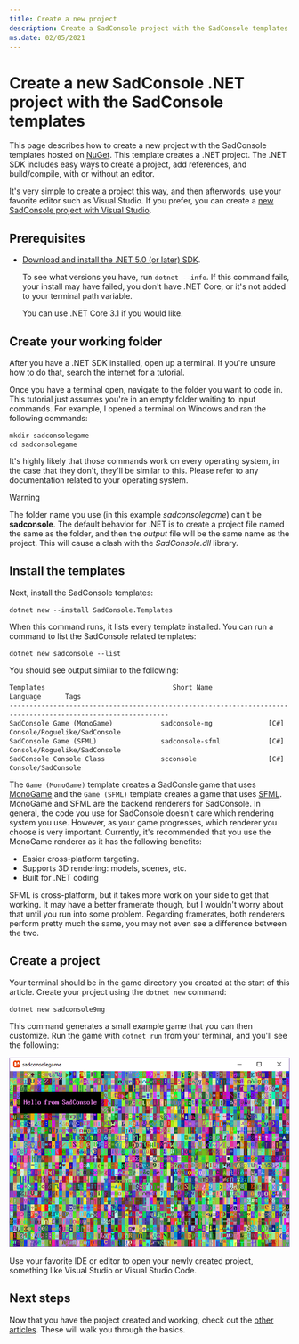 ```yaml
---
title: Create a new project
description: Create a SadConsole project with the SadConsole templates.
ms.date: 02/05/2021
---
```


# Create a new SadConsole .NET project with the SadConsole templates

This page describes how to create a new project with the SadConsole templates hosted on [NuGet](https://www.nuget.org/packages/SadConsole.Templates/). This template creates a .NET project. The .NET SDK includes easy ways to create a project, add references, and build/compile, with or without an editor.

It's very simple to create a project this way, and then afterwords, use your favorite editor such as Visual Studio. If you prefer, you can create a [new SadConsole project with Visual Studio](getting-started-visualstudio.md).

## Prerequisites

- [Download and install the .NET 5.0 (or later) SDK](https://dotnet.microsoft.com/download/dotnet-core/5.0).

  To see what versions you have, run `dotnet --info`. If this command fails, your install may have failed, you don't have .NET Core, or it's not added to your terminal path variable.

  You can use .NET Core 3.1 if you would like.

## Create your working folder

After you have a .NET SDK installed, open up a terminal. If you're unsure how to do that, search the internet for a tutorial.

Once you have a terminal open, navigate to the folder you want to code in. This tutorial just assumes you're in an empty folder waiting to input commands. For example, I opened a terminal on Windows and ran the following commands:

```shell
mkdir sadconsolegame
cd sadconsolegame
```

It's highly likely that those commands work on every operating system, in the case that they don't, they'll be similar to this. Please refer to any documentation related to your operating system.

>[!WARNING]
>The folder name you use (in this example _sadconsolegame_) can't be **sadconsole**. The default behavior for .NET is to create a project file named the same as the folder, and then the *output* file will be the same name as the project. This will cause a clash with the _SadConsole.dll_ library.

## Install the templates

Next, install the SadConsole templates:

```shell
dotnet new --install SadConsole.Templates
```

When this command runs, it lists every template installed. You can run a command to list the SadConsole related templates:

```shell
dotnet new sadconsole --list
```

You should see output similar to the following:

```shell
Templates                                Short Name                 Language      Tags
--------------------------------------------------------------------------------------------------------------
SadConsole Game (MonoGame)            sadconsole-mg              [C#]          Console/Roguelike/SadConsole
SadConsole Game (SFML)                sadconsole-sfml            [C#]          Console/Roguelike/SadConsole
SadConsole Console Class              scconsole                  [C#]          Console/SadConsole
```

The `Game (MonoGame)` template creates a SadConsle game that uses [MonoGame](https://www.monogame.net/) and the `Game (SFML)` template creates a game that uses [SFML](https://www.sfml-dev.org/). MonoGame and SFML are the backend renderers for SadConsole. In general, the code you use for SadConsole doesn't care which rendering system you use. However, as your game progresses, which renderer you choose is very important. Currently, it's recommended that you use the MonoGame renderer as it has the following benefits:

- Easier cross-platform targeting.
- Supports 3D rendering: models, scenes, etc.
- Built for .NET coding

SFML is cross-platform, but it takes more work on your side to get that working. It may have a better framerate though, but I wouldn't worry about that until you run into some problem. Regarding framerates, both renderers perform pretty much the same, you may not even see a difference between the two.

## Create a project

Your terminal should be in the game directory you created at the start of this article. Create your project using the `dotnet new` command:

```shell
dotnet new sadconsole9mg
```

This command generates a small example game that you can then customize. Run the game with `dotnet run` from your terminal, and you'll see the following:

![a new console in sadconsole with hello text](images/getting-started-cli/hello-window.png)

Use your favorite IDE or editor to open your newly created project, something like Visual Studio or Visual Studio Code.

## Next steps

Now that you have the project created and working, check out the [other articles](index.md). These will walk you through the basics.
